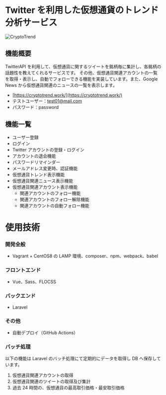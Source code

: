 # Twitter を利用した仮想通貨のトレンド分析サービス

![CryptoTrend](https://user-images.githubusercontent.com/49751604/102307076-23582680-3fa7-11eb-80b8-54c03a925107.png)

## 機能概要

TwitterAPI を利用して、仮想通貨に関するツイートを銘柄毎に集計し、各銘柄の話題性を教えてくれるサービスです。
その他、仮想通貨関連アカウントの一覧を取得・表示し、自動でフォローできる機能を実装しています。また、Google News から仮想通貨関連のニュースの一覧を表示します。

- [https://cryptotrend.work/](https://cryptotrend.work/)
- テストユーザー：test01@mail.com
- パスワード：password

## 機能一覧

- ユーザー登録
- ログイン
- Twitter アカウントの登録・ログイン
- アカウントの退会機能
- パスワードリマインダー
- メールアドレス変更時、認証機能
- 仮想通貨トレンド表示機能
- 仮想通貨関連ニュース表示機能
- 仮想通貨関連アカウント表示機能
    - 関連アカウントのフォロー機能
    - 関連アカウントのフォロー解除機能
    - 関連アカウントの自動フォロー機能

# 使用技術

### 開発全般

-   Vagrant + CentOS8 の LAMP 環境、composer、npm、webpack、babel

### フロントエンド

-   Vue、Sass、FLOCSS

### バックエンド

-   Laravel

### その他

-   自動デプロイ（GitHub Actions）

### バッチ処理

以下の機能は Laravel のバッチ処理にて定期的にデータを取得し DB へ保存しています。

1. 仮想通貨関連アカウントの取得
2. 仮想通貨関連のツイートの取得及び集計
3. 過去 24 時間の、仮想通貨の最高取引価格・最安取引価格

